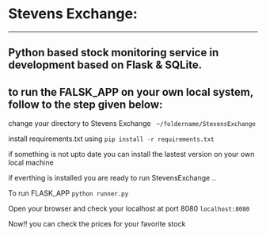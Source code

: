 # Stevens Exchange:
---
## Python based stock monitoring service in development based on Flask & SQLite.


## to run the FALSK_APP on your own local system, follow to the step given below:

change your directory to Stevens Exchange ``` ~/foldername/StevensExchange```

install requirements.txt using ```pip install -r requirements.txt```

if something is not upto date you can install the lastest version on your own local machine

if everthing is installed you are ready to run StevensExchange ..

To run FLASK_APP ``` python runner.py ```

Open your browser and check your localhost at port 8080 ```localhost:8080```

Now!! you can check the prices for your favorite stock 

